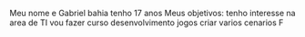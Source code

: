 Meu nome e Gabriel bahia  tenho 17 anos
Meus objetivos: tenho interesse na area de TI  vou fazer curso desenvolvimento jogos criar varios cenarios
F
